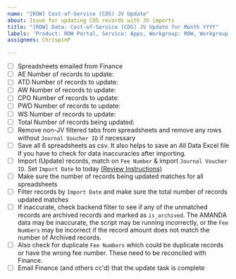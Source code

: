 ```yaml
---
name: "[ROW] Cost-of-Service (COS) JV Update"
about: Issue for updating COS records with JV imports
title: "[ROW] Data: Cost-of-Service (COS) JV Update for Month YYYY"
labels: 'Product: ROW Portal, Service: Apps, Workgroup: ROW, Workgroup: Finance, Type: Data'
assignees: ChrispinP

---
```


- [ ] Spreadsheets emailed from Finance
- [ ] AE Number of records to update:  
- [ ] ATD Number of records to update: 
- [ ] AW Number of records to update:
- [ ] CPO Number of records to update: 
- [ ] PWD Number of records to update: 
- [ ] WS Number of records to update: 
- [ ] Total Number of records being updated: 
- [ ] Remove non-JV filtered tabs from spreadsheets and remove any rows without `Journal Voucher ID` if necessary
- [ ] Save all 6 spreadsheets as csv. It also helps to save an All Data Excel file if you have to check for data inaccuracies after importing.
- [ ] Import (Update) records, match on `Fee Number` & import `Journal Voucher ID`. Set `Import Date` to today [(Review Instructions)](https://atd-dts.gitbook.io/atd-knack-operations/row-portal/cos-jv-update)
- [ ] Make sure the number of records being updated matches for all spreadsheets
- [ ] Filter records by `Import Date` and make sure the total number of records updated matches
- [ ] If inaccurate, check backend filter to see if any of the unmatched records are archived records and marked as `is_archived`. The AMANDA data may be inaccurate, the script may be running incorrectly, or the `Fee Numbers` may be incorrect if the record amount does not match the number of Archived records.
- [ ] Also check for duplicate `Fee Numbers` which could be duplicate records or have the wrong fee number. These need to be reconciled with Finance.
- [ ] Email Finance (and others cc'd) that the update task is complete
